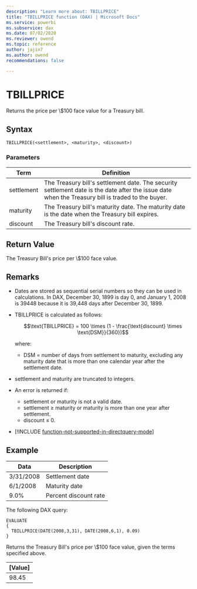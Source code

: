 ```yaml
---
description: "Learn more about: TBILLPRICE"
title: "TBILLPRICE function (DAX) | Microsoft Docs"
ms.service: powerbi 
ms.subservice: dax
ms.date: 07/02/2020
ms.reviewer: owend
ms.topic: reference
author: jajin7
ms.author: owend 
recommendations: false

---
```


# TBILLPRICE

Returns the price per \\$100 face value for a Treasury bill.

## Syntax

```dax
TBILLPRICE(<settlement>, <maturity>, <discount>)
```

### Parameters

|Term|Definition|  
|--------|--------------|  
|settlement|The Treasury bill's settlement date. The security settlement date is the date after the issue date when the Treasury bill is traded to the buyer.|
|maturity|The Treasury bill's maturity date. The maturity date is the date when the Treasury bill expires.|
|discount|The Treasury bill's discount rate.|

## Return Value

The Treasury Bill's price per \\$100 face value.

## Remarks

- Dates are stored as sequential serial numbers so they can be used in calculations. In DAX, December 30, 1899 is day 0, and January 1, 2008 is 39448 because it is 39,448 days after December 30, 1899.

- TBILLPRICE is calculated as follows:

  $$\text{TBILLPRICE} = 100 \times (1 - \frac{\text{discount} \times \text{DSM}}{360})$$

  where:

  - $\text{DSM}$ = number of days from settlement to maturity, excluding any maturity date that is more than one calendar year after the settlement date.

- settlement and maturity are truncated to integers.

- An error is returned if:
  - settlement or maturity is not a valid date.
  - settlement ≥ maturity or maturity is more than one year after settlement.
  - discount ≤ 0.

- [!INCLUDE [function-not-supported-in-directquery-mode](includes/function-not-supported-in-directquery-mode.md)]

## Example

| **Data**  | **Description**       |
| --------- | --------------------- |
| 3/31/2008 | Settlement date       |
| 6/1/2008  | Maturity date         |
| 9.0%      | Percent discount rate |

The following DAX query:

```dax
EVALUATE
{
  TBILLPRICE(DATE(2008,3,31), DATE(2008,6,1), 0.09)
}
```

Returns the Treasury Bill's price per \\$100 face value, given the terms specified above.

| **[Value]** |
| ------------- |
| 98.45         |
